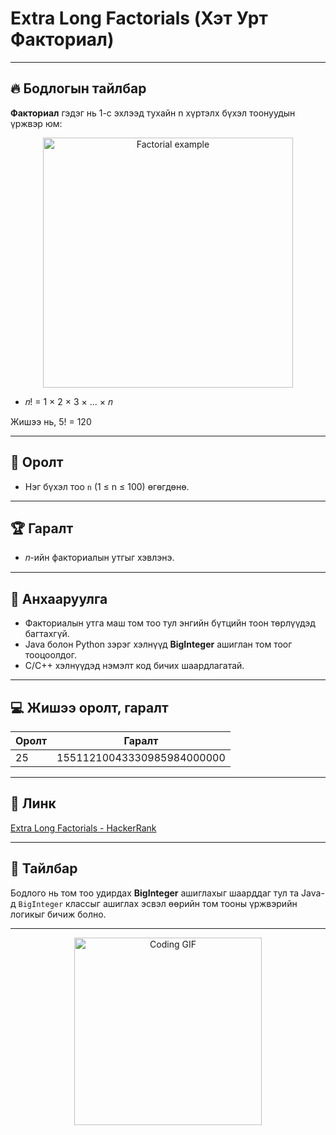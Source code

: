 # Extra Long Factorials (Хэт Урт Факториал)

---

## 🔥 Бодлогын тайлбар

**Факториал** гэдэг нь 1-с эхлээд тухайн n хүртэлх бүхэл тоонуудын үржвэр юм:

<div align="center">
  <img src="https://upload.wikimedia.org/wikipedia/commons/thumb/8/8d/Factorial_example.svg/1200px-Factorial_example.svg.png" alt="Factorial example" width="400"/>
</div>

- 𝑛! = 1 × 2 × 3 × ... × 𝑛

Жишээ нь, 5! = 120

---

## 🎯 Оролт

- Нэг бүхэл тоо `n` (1 ≤ n ≤ 100) өгөгдөнө.

---

## 🏆 Гаралт

- 𝑛-ийн факториалын утгыг хэвлэнэ.

---

## 📌 Анхааруулга

- Факториалын утга маш том тоо тул энгийн бүтцийн тоон төрлүүдэд багтахгүй.  
- Java болон Python зэрэг хэлнүүд **BigInteger** ашиглан том тоог тооцоолдог.  
- C/C++ хэлнүүдэд нэмэлт код бичих шаардлагатай.

---

## 💻 Жишээ оролт, гаралт

| Оролт | Гаралт                    |
|-------|--------------------------|
| 25    | 15511210043330985984000000 |

---

## 🔗 Линк

[Extra Long Factorials - HackerRank](https://www.hackerrank.com/challenges/extra-long-factorials)

---

## 📖 Тайлбар

Бодлого нь том тоо удирдах **BigInteger** ашиглахыг шаарддаг тул та Java-д `BigInteger` классыг ашиглах эсвэл өөрийн том тооны үржвэрийн логикыг бичиж болно.

---

<div align="center">
  <img src="https://media.giphy.com/media/l3vR9OqXAMnjTvgq4/giphy.gif" alt="Coding GIF" width="300"/>
</div>
